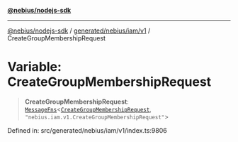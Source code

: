 [**@nebius/nodejs-sdk**](../../../../../README.md)

---

[@nebius/nodejs-sdk](../../../../../README.md) / [generated/nebius/iam/v1](../README.md) / CreateGroupMembershipRequest

# Variable: CreateGroupMembershipRequest

> **CreateGroupMembershipRequest**: [`MessageFns`](../../../../../runtime/protos/core/interfaces/MessageFns.md)\<[`CreateGroupMembershipRequest`](../interfaces/CreateGroupMembershipRequest.md), `"nebius.iam.v1.CreateGroupMembershipRequest"`\>

Defined in: src/generated/nebius/iam/v1/index.ts:9806
